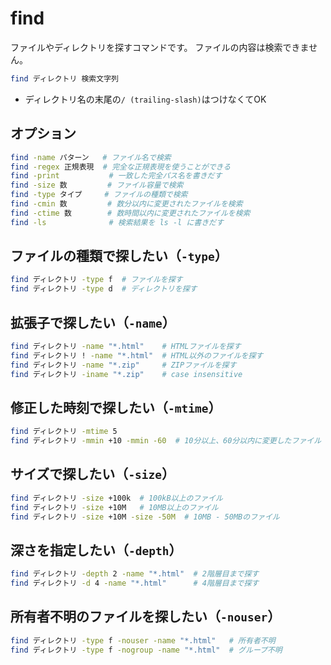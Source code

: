 # find

ファイルやディレクトリを探すコマンドです。
ファイルの内容は検索できません。


```bash
find ディレクトリ 検索文字列
```

- ディレクトリ名の末尾の``/ (trailing-slash)``はつけなくてOK

## オプション

```bash
find -name パターン   # ファイル名で検索
find -regex 正規表現  # 完全な正規表現を使うことができる
find -print           # 一致した完全パス名を書きだす
find -size 数         # ファイル容量で検索
find -type タイプ     # ファイルの種類で検索
find -cmin 数         # 数分以内に変更されたファイルを検索
find -ctime 数        # 数時間以内に変更されたファイルを検索
find -ls              # 検索結果を ls -l に書きだす
```

## ファイルの種類で探したい（``-type``）

```bash
find ディレクトリ -type f  # ファイルを探す
find ディレクトリ -type d  # ディレクトリを探す
```

## 拡張子で探したい（``-name``）

```bash
find ディレクトリ -name "*.html"    # HTMLファイルを探す
find ディレクトリ ! -name "*.html"  # HTML以外のファイルを探す
find ディレクトリ -name "*.zip"     # ZIPファイルを探す
find ディレクトリ -iname "*.zip"    # case insensitive
```

## 修正した時刻で探したい（``-mtime``）

```bash
find ディレクトリ -mtime 5
find ディレクトリ -mmin +10 -mmin -60  # 10分以上、60分以内に変更したファイル
```

## サイズで探したい（``-size``）

```bash
find ディレクトリ -size +100k  # 100kB以上のファイル
find ディレクトリ -size +10M   # 10MB以上のファイル
find ディレクトリ -size +10M -size -50M  # 10MB - 50MBのファイル
```

## 深さを指定したい（``-depth``）

```bash
find ディレクトリ -depth 2 -name "*.html"  # 2階層目まで探す
find ディレクトリ -d 4 -name "*.html"      # 4階層目まで探す
```

## 所有者不明のファイルを探したい（``-nouser``）

```bash
find ディレクトリ -type f -nouser -name "*.html"   # 所有者不明
find ディレクトリ -type f -nogroup -name "*.html"  # グループ不明
```
